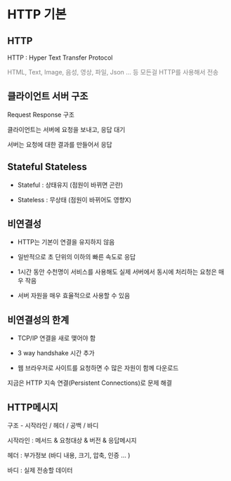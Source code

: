 # HTTP 기본

## HTTP

HTTP : Hyper Text Transfer Protocol

<span style="color:#808080">HTML, Text, Image, 음성, 영상, 파일, Json … 등 모든걸 HTTP를 사용해서 전송</span>

## 클라이언트 서버 구조

Request Response 구조

클라이언트는 서버에 요청을 보내고, 응답 대기

서버는 요청에 대한 결과를 만들어서 응답

## Stateful Stateless

- Stateful : 상태유지 (점원이 바뀌면 곤란)

- Stateless : 무상태 (점원이 바뀌어도 영향X)

## 비연결성

- HTTP는 기본이 연결을 유지하지 않음

- 일반적으로 초 단위의 이하의 빠른 속도로 응답

- 1시간 동안 수천명이 서비스를 사용해도 실제 서버에서 동시에 처리하는 요청은 매우 작음

- 서버 자원을 매우 효율적으로 사용할 수 있음

## 비연결성의 한계

- TCP/IP 연결을 새로 맺어야 함

- 3 way handshake 시간 추가

- 웹 브라우저로 사이트를 요청하면 수 많은 자원이 함께 다운로드

지금은 HTTP 지속 연결(Persistent Connections)로 문제 해결

## HTTP메시지

구조 - 시작라인 / 헤더 / 공백 / 바디

시작라인 : 메서드 & 요청대상 & 버전 & 응답메시지

헤더 : 부가정보 (바디 내용, 크기, 압축, 인증 … )

바디 : 실제 전송할 데이터
